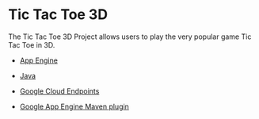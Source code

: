 Tic Tac Toe 3D
==================

The Tic Tac Toe 3D Project allows users to play the very popular game Tic Tac Toe in 3D.

- [App Engine][1]

- [Java][2]

- [Google Cloud Endpoints][3]
- [Google App Engine Maven plugin][4]


[1]: https://developers.google.com/appengine
[2]: http://java.com/en/
[3]: https://developers.google.com/appengine/docs/java/endpoints/
[4]: https://developers.google.com/appengine/docs/java/tools/maven
[5]: https://localhost:8080/_ah/api/explorer
[6]: https://console.developers.google.com/
